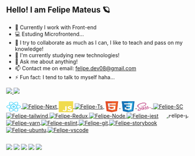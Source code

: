 ## Hello! I am Felipe Mateus 🪐

- 🔭 Currently I work with Front-end
- 💻 Estuding Microfrontend...
- 👯 I try to collaborate as much as I can, I like to teach and pass on my knowledge!
- 🔎 I'm currently studying new technologies!
- 💬 Ask me about anything!
- 📫 Contact me on email: felipe.dev08@gmail.com
- ⚡ Fun fact: I tend to talk to myself haha...

<div>
  <a href="https://github.com/avulso17">
  <img height="160em" src="https://github-readme-stats.vercel.app/api?username=avulso17&show_icons=true&theme=codeSTACKr&include_all_commits=true&count_private=true"/>
  <img height="160em" src="https://github-readme-stats.vercel.app/api/top-langs/?username=avulso17&layout=compact&langs_count=7&theme=codeSTACKr"/>
</div>
  <div style="display: inline_block"><br>
  <img align="center" alt="Felipe-React" height="30" width="40" src="https://raw.githubusercontent.com/devicons/devicon/master/icons/react/react-original.svg">
  <img align="center" alt="Felipe-Next" height="30" width="40" src="https://cdn.jsdelivr.net/gh/devicons/devicon/icons/nextjs/nextjs-original.svg" />
  <i class="devicon-nextjs-original"></i>
  <img align="center" alt="Felipe-Js" height="30" width="40" src="https://raw.githubusercontent.com/devicons/devicon/master/icons/javascript/javascript-plain.svg">
  <img align="center" alt="Felipe-Ts" height="30" width="40" src="https://cdn.jsdelivr.net/gh/devicons/devicon/icons/typescript/typescript-original.svg" />
  <img align="center" alt="Felipe-HTML" height="30" width="40" src="https://raw.githubusercontent.com/devicons/devicon/master/icons/html5/html5-original.svg">
  <img align="center" alt="Felipe-CSS" height="30" width="40" src="https://raw.githubusercontent.com/devicons/devicon/master/icons/css3/css3-original.svg">
  <img align="center" alt="Felipe-SASS" height="30" width="40" src="https://raw.githubusercontent.com/devicons/devicon/master/icons/sass/sass-original.svg">
  <img align="center" alt="Felipe-SC" height="30" width="30" src="https://raw.githubusercontent.com/styled-components/brand/master/styled-components.png">
  <img align="center" alt="Felipe-tailwind" height="30" width="40" src="https://cdn.jsdelivr.net/gh/devicons/devicon/icons/tailwindcss/tailwindcss-plain.svg">
  <img align="center" alt="Felipe-Redux" height="30" width="40" src="https://cdn.jsdelivr.net/gh/devicons/devicon/icons/redux/redux-original.svg" />
  <img align="right" alt="Felipe-pic" height="150" style="border-radius:50px;" src="https://images.wallpapersden.com/image/download/4k-rick-and-morty-2020_bGhma26UmZqaraWkpJRobWllrWdma2U.jpg">
  <img align="center" alt="Felipe-Node" height="30" width="40" src="https://cdn.jsdelivr.net/gh/devicons/devicon/icons/nodejs/nodejs-original.svg" />
  <img align="center" alt="Felipe-jest" height="30" width="40" src="https://cdn.jsdelivr.net/gh/devicons/devicon/icons/jest/jest-plain.svg" />
  <img align="center" alt="Felipe-yarn" height="30" width="40" src="https://cdn.jsdelivr.net/gh/devicons/devicon/icons/yarn/yarn-original-wordmark.svg" />
  <img align="center" alt="Felipe-eslint" height="30" width="40" src="https://cdn.jsdelivr.net/gh/devicons/devicon/icons/eslint/eslint-original.svg" />
  <img align="center" alt="Felipe-git" height="30" width="40" src="https://cdn.jsdelivr.net/gh/devicons/devicon/icons/git/git-original.svg" />
  <img align="center" alt="Felipe-storybook" height="30" width="40" src="https://cdn.jsdelivr.net/gh/devicons/devicon/icons/storybook/storybook-original.svg" />
  <img align="center" alt="Felipe-ubuntu" height="30" width="40" src="https://cdn.jsdelivr.net/gh/devicons/devicon/icons/ubuntu/ubuntu-plain.svg" /> 
  <img align="center" alt="Felipe-vscode" height="30" width="40" src="https://cdn.jsdelivr.net/gh/devicons/devicon/icons/vscode/vscode-original.svg" />
</div>
 
##
  
  <div>
  <a href="https://www.instagram.com/felipe_teus" target="_blank"><img src="https://img.shields.io/badge/-Instagram-%23E4405F?style=for-the-badge&logo=instagram&logoColor=white" target="_blank"></a>
 	<a href="https://www.twitch.tv/avulso" target="_blank"><img src="https://img.shields.io/badge/Twitch-9146FF?style=for-the-badge&logo=twitch&logoColor=white" target="_blank"></a>
 <a href="https://discord.gg/wagxzStdcR" target="_blank"><img src="https://img.shields.io/badge/Discord-7289DA?style=for-the-badge&logo=discord&logoColor=white" target="_blank"></a> 
  <a href = "mailto:felipe_dev08@hotmail.com"><img src="https://img.shields.io/badge/-Gmail-%23333?style=for-the-badge&logo=gmail&logoColor=white" target="_blank"></a>
  <a href="https://www.linkedin.com/in/felipe-mateus-270246160" target="_blank"><img src="https://img.shields.io/badge/-LinkedIn-%230077B5?style=for-the-badge&logo=linkedin&logoColor=white" target="_blank"></a> 
  </div>
